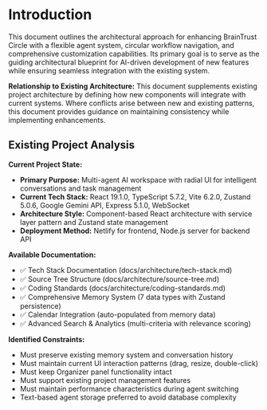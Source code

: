 # Introduction

This document outlines the architectural approach for enhancing BrainTrust Circle with a flexible agent system, circular workflow navigation, and comprehensive customization capabilities. Its primary goal is to serve as the guiding architectural blueprint for AI-driven development of new features while ensuring seamless integration with the existing system.

**Relationship to Existing Architecture:**
This document supplements existing project architecture by defining how new components will integrate with current systems. Where conflicts arise between new and existing patterns, this document provides guidance on maintaining consistency while implementing enhancements.

## Existing Project Analysis

**Current Project State:**

- **Primary Purpose:** Multi-agent AI workspace with radial UI for intelligent conversations and task management
- **Current Tech Stack:** React 19.1.0, TypeScript 5.7.2, Vite 6.2.0, Zustand 5.0.6, Google Gemini API, Express 5.1.0, WebSocket
- **Architecture Style:** Component-based React architecture with service layer pattern and Zustand state management
- **Deployment Method:** Netlify for frontend, Node.js server for backend API

**Available Documentation:**

- ✅ Tech Stack Documentation (docs/architecture/tech-stack.md)
- ✅ Source Tree Structure (docs/architecture/source-tree.md)  
- ✅ Coding Standards (docs/architecture/coding-standards.md)
- ✅ Comprehensive Memory System (7 data types with Zustand persistence)
- ✅ Calendar Integration (auto-populated from memory data)
- ✅ Advanced Search & Analytics (multi-criteria with relevance scoring)

**Identified Constraints:**

- Must preserve existing memory system and conversation history
- Must maintain current UI interaction patterns (drag, resize, double-click)
- Must keep Organizer panel functionality intact
- Must support existing project management features
- Must maintain performance characteristics during agent switching
- Text-based agent storage preferred to avoid database complexity